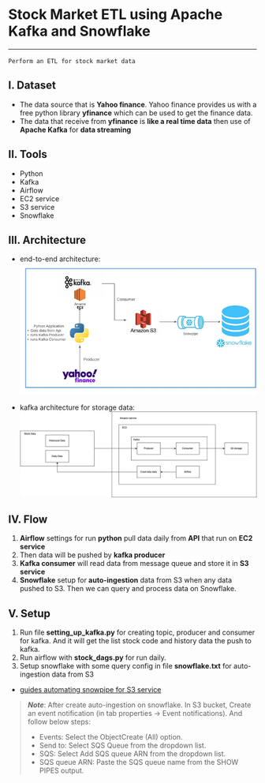 # Stock Market ETL using Apache Kafka and Snowflake
<hr/>

``Perform an ETL for stock market data``

## I. Dataset
- The data source that is **Yahoo finance**. Yahoo finance provides us with a free python library **yfinance** which can be used to get the finance data.
- The data that receive from **yfinance** is **like a real time data** then use of **Apache Kafka** for **data streaming**

## II. Tools
- Python
- Kafka
- Airflow
- EC2 service
- S3 service
- Snowflake

## III. Architecture
- end-to-end architecture:
![alt Architecture](architecture.png)

- kafka architecture for storage data:
![alt Flow](kafka_architecture.png)

## IV. Flow

1. **Airflow** settings for run **python** pull data daily from **API** that run on **EC2 service**
2. Then data will be pushed by **kafka producer**
3. **Kafka consumer** will read data from message queue and store it in **S3 service**
4. **Snowflake** setup for **auto-ingestion** data from S3 when any data pushed to S3. Then we can query and process data on Snowflake.


## V. Setup
1. Run file **setting_up_kafka.py** for creating topic, producer and consumer for kafka. And it will get the list stock code and history data the push to kafka. 
2. Run airflow with **stock_dags.py** for run daily.
3. Setup snowflake with some query config in file **snowflake.txt** for auto-ingestion data from S3
- [ guides automating snowpipe for S3 service](https://docs.snowflake.com/en/user-guide/data-load-snowpipe-auto-s3)

> **_Note_**: After create auto-ingestion on snowflake. In S3 bucket, Create an event notification (in tab properties -> Event notifications). And follow below steps:
> - Events: Select the ObjectCreate (All) option.
> - Send to: Select SQS Queue from the dropdown list.
> - SQS: Select Add SQS queue ARN from the dropdown list.
> - SQS queue ARN: Paste the SQS queue name from the SHOW PIPES output.
